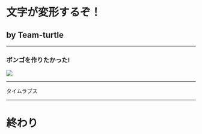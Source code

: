 # 文字が変形するぞ！

## by Team-turtle

---

### ボンゴを作りたかった!

<img src="https://ton.twitter.com/i/ton/data/dm/965186926142615558/965186875181772800/7DsrAawo.jpg:large">

---

タイムラプス

---

# 終わり


